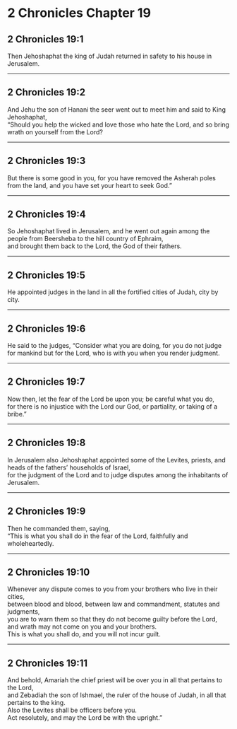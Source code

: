 # 2 Chronicles Chapter 19

## 2 Chronicles 19:1

Then Jehoshaphat the king of Judah returned in safety to his house in Jerusalem.

---

## 2 Chronicles 19:2

And Jehu the son of Hanani the seer went out to meet him and said to King Jehoshaphat,  
“Should you help the wicked and love those who hate the Lord, and so bring wrath on yourself from the Lord?

---

## 2 Chronicles 19:3

But there is some good in you, for you have removed the Asherah poles from the land, and you have set your heart to seek God.”

---

## 2 Chronicles 19:4

So Jehoshaphat lived in Jerusalem, and he went out again among the people from Beersheba to the hill country of Ephraim,  
and brought them back to the Lord, the God of their fathers.

---

## 2 Chronicles 19:5

He appointed judges in the land in all the fortified cities of Judah, city by city.

---

## 2 Chronicles 19:6

He said to the judges, “Consider what you are doing, for you do not judge for mankind but for the Lord, who is with you when you render judgment.

---

## 2 Chronicles 19:7

Now then, let the fear of the Lord be upon you; be careful what you do,  
for there is no injustice with the Lord our God, or partiality, or taking of a bribe.”

---

## 2 Chronicles 19:8

In Jerusalem also Jehoshaphat appointed some of the Levites, priests, and heads of the fathers’ households of Israel,  
for the judgment of the Lord and to judge disputes among the inhabitants of Jerusalem.

---

## 2 Chronicles 19:9

Then he commanded them, saying,  
“This is what you shall do in the fear of the Lord, faithfully and wholeheartedly.

---

## 2 Chronicles 19:10

Whenever any dispute comes to you from your brothers who live in their cities,  
between blood and blood, between law and commandment, statutes and judgments,  
you are to warn them so that they do not become guilty before the Lord,  
and wrath may not come on you and your brothers.  
This is what you shall do, and you will not incur guilt.

---

## 2 Chronicles 19:11

And behold, Amariah the chief priest will be over you in all that pertains to the Lord,  
and Zebadiah the son of Ishmael, the ruler of the house of Judah, in all that pertains to the king.  
Also the Levites shall be officers before you.  
Act resolutely, and may the Lord be with the upright.”
